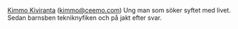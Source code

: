 [Kimmo Kiviranta](https://www.facebook.com/kiviranta) (kimmo@ceemo.com)
Ung man som söker syftet med livet. Sedan barnsben tekniknyfiken och på jakt efter svar. 

